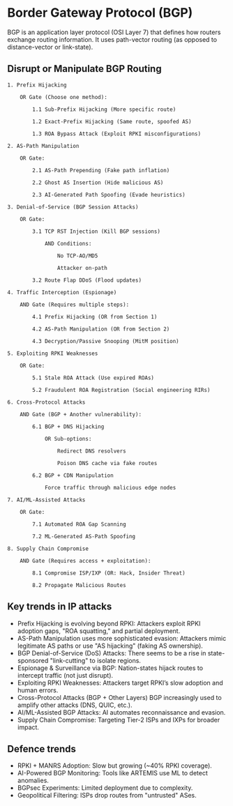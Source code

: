 # Border Gateway Protocol (BGP)

BGP is an application layer protocol (OSI Layer 7) that defines how routers exchange routing information. It uses 
path-vector routing (as opposed to distance-vector or link-state).

## Disrupt or Manipulate BGP Routing

```text
1. Prefix Hijacking

    OR Gate (Choose one method):

        1.1 Sub-Prefix Hijacking (More specific route)

        1.2 Exact-Prefix Hijacking (Same route, spoofed AS)

        1.3 ROA Bypass Attack (Exploit RPKI misconfigurations)

2. AS-Path Manipulation

    OR Gate:

        2.1 AS-Path Prepending (Fake path inflation)

        2.2 Ghost AS Insertion (Hide malicious AS)

        2.3 AI-Generated Path Spoofing (Evade heuristics)

3. Denial-of-Service (BGP Session Attacks)

    OR Gate:

        3.1 TCP RST Injection (Kill BGP sessions)

            AND Conditions:

                No TCP-AO/MD5

                Attacker on-path

        3.2 Route Flap DDoS (Flood updates)

4. Traffic Interception (Espionage)

    AND Gate (Requires multiple steps):

        4.1 Prefix Hijacking (OR from Section 1)

        4.2 AS-Path Manipulation (OR from Section 2)

        4.3 Decryption/Passive Snooping (MitM position)

5. Exploiting RPKI Weaknesses

    OR Gate:

        5.1 Stale ROA Attack (Use expired ROAs)

        5.2 Fraudulent ROA Registration (Social engineering RIRs)

6. Cross-Protocol Attacks

    AND Gate (BGP + Another vulnerability):

        6.1 BGP + DNS Hijacking

            OR Sub-options:

                Redirect DNS resolvers

                Poison DNS cache via fake routes

        6.2 BGP + CDN Manipulation

            Force traffic through malicious edge nodes

7. AI/ML-Assisted Attacks

    OR Gate:

        7.1 Automated ROA Gap Scanning

        7.2 ML-Generated AS-Path Spoofing

8. Supply Chain Compromise

    AND Gate (Requires access + exploitation):

        8.1 Compromise ISP/IXP (OR: Hack, Insider Threat)

        8.2 Propagate Malicious Routes
```

## Key trends in IP attacks

* Prefix Hijacking is evolving beyond RPKI: Attackers exploit RPKI adoption gaps, "ROA squatting," and partial deployment.
* AS-Path Manipulation uses more sophisticated evasion: Attackers mimic legitimate AS paths or use "AS hijacking" (faking AS ownership).
* BGP Denial-of-Service (DoS) Attacks: There seems to be a rise in state-sponsored "link-cutting" to isolate regions.
* Espionage & Surveillance via BGP: Nation-states hijack routes to intercept traffic (not just disrupt).
* Exploiting RPKI Weaknesses: Attackers target RPKI’s slow adoption and human errors.
* Cross-Protocol Attacks (BGP + Other Layers) BGP increasingly used to amplify other attacks (DNS, QUIC, etc.).
* AI/ML-Assisted BGP Attacks: AI automates reconnaissance and evasion.
* Supply Chain Compromise: Targeting Tier-2 ISPs and IXPs for broader impact.

## Defence trends

* RPKI + MANRS Adoption: Slow but growing (~40% RPKI coverage).
* AI-Powered BGP Monitoring: Tools like ARTEMIS use ML to detect anomalies.
* BGPsec Experiments: Limited deployment due to complexity.
* Geopolitical Filtering: ISPs drop routes from "untrusted" ASes.


